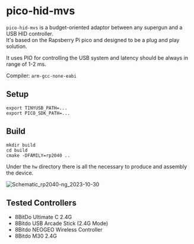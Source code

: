 # pico-hid-mvs

`pico-hid-mvs` is a budget-oriented adaptor between any supergun and a USB HID controller.  
It's based on the Rapsberry Pi pico and designed to be a plug and play solution.

It uses PIO for controlling the USB system and latency should be always in range of 1-2 ms.

Compiler: `arm-gcc-none-eabi`

## Setup
```
export TINYUSB_PATH=...
export PICO_SDK_PATH=...
```

## Build
```
mkdir build
cd build
cmake -DFAMILY=rp2040 ..
```

Under the `hw` directory there is all the necessary to produce and assembly the device.

![Schematic_rp2040-ng_2023-10-30](https://github.com/marcopeocchi/hid-to-mvs/assets/35533749/6a9f3881-a418-4e64-8d32-ef382b46b315)

## Tested Controllers
- 8BitDo Ultimate C 2.4G
- 8Bitdo USB Arcade Stick (2.4G Mode)
- 8Bitdo NEOGEO Wireless Controller
- 8Bitdo M30 2.4G
